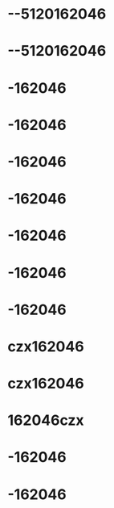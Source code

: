# --5120162046
# --5120162046
# -162046
# -162046
# -162046
# -162046
# -162046
# -162046
# -162046
# czx162046
# czx162046
# 162046czx
# -162046
# -162046
